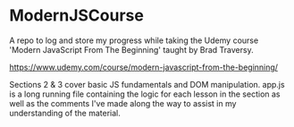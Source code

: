 # ModernJSCourse
A repo to log and store my progress while taking the Udemy course 'Modern JavaScript From The Beginning' taught by Brad Traversy.

https://www.udemy.com/course/modern-javascript-from-the-beginning/

Sections 2 & 3 cover basic JS fundamentals and DOM manipulation. app.js is a long running file containing the logic for each lesson in the section as well as the comments I've made along the way to assist in my understanding of the material.
